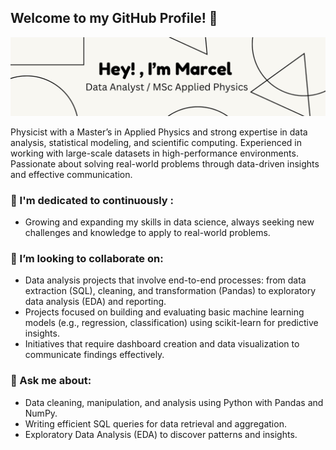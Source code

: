 ## Welcome to my GitHub Profile! 👋

![Banner](https://github.com/MarcelAlfaro/github-profile-assets/blob/main/Banner%20Github.png?raw=true)

 Physicist with a Master’s in Applied Physics and strong expertise in data analysis, statistical
 modeling, and scientific computing. Experienced in working with large-scale datasets in
 high-performance environments. Passionate about solving real-world problems through
 data-driven insights and effective communication.

### 🌱 I'm dedicated to continuously :
- Growing and expanding my skills in data science, always seeking new challenges and knowledge to apply to real-world problems.

###  🔭 I’m looking to collaborate on:
- Data analysis projects that involve end-to-end processes: from data extraction (SQL), cleaning, and transformation (Pandas) to exploratory data analysis (EDA) and reporting.
- Projects focused on building and evaluating basic machine learning models (e.g., regression, classification) using scikit-learn for predictive insights.
- Initiatives that require dashboard creation and data visualization to communicate findings effectively.

### 💬 Ask me about:
- Data cleaning, manipulation, and analysis using Python with Pandas and NumPy.
- Writing efficient SQL queries for data retrieval and aggregation.
- Exploratory Data Analysis (EDA) to discover patterns and insights.
